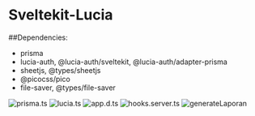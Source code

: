 # Sveltekit-Lucia

##Dependencies:

- prisma
- lucia-auth, @lucia-auth/sveltekit, @lucia-auth/adapter-prisma
- sheetjs, @types/sheetjs
- @picocss/pico
- file-saver, @types/file-saver

![prisma.ts](https://cdn.discordapp.com/attachments/766584646841925642/1079357679551656046/ray-so-export_2.png)
![lucia.ts](https://media.discordapp.net/attachments/766584646841925642/1079357204068569099/ray-so-export.png?width=726&height=682)
![app.d.ts](https://media.discordapp.net/attachments/766584646841925642/1079358116300333147/ray-so-export_3.png?width=708&height=682)
![hooks.server.ts](https://media.discordapp.net/attachments/766584646841925642/1079358245325512765/ray-so-export_4.png?width=1260&height=623)
![generateLaporan](https://media.discordapp.net/attachments/766584646841925642/1079394055647150180/ray-so-export_5.png?width=719&height=683)
